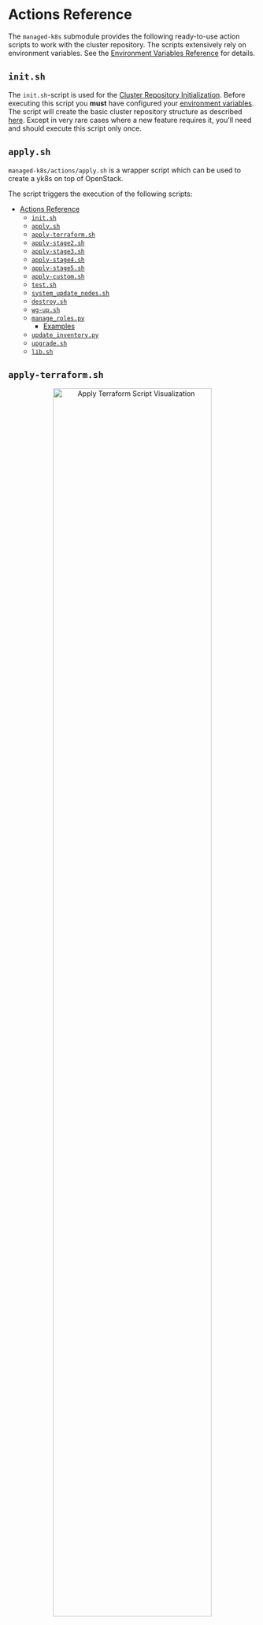# Actions Reference

The `managed-k8s` submodule provides the following ready-to-use action scripts to work with the
cluster repository.
The scripts extensively rely on environment variables.
See the [Environment Variables Reference](./../usage/environmental-variables.md) for details.

## `init.sh`

The `init.sh`-script is used for the [Cluster Repository Initialization](./../usage/initialization.md).
Before executing this script you **must** have configured your [environment variables](./../usage/environmental-variables.md).
The script will create the basic cluster repository structure as described [here](./../design/cluster-repository.md).
Except in very rare cases where a new feature requires it, you'll need and should execute this script only once.

## `apply.sh`

`managed-k8s/actions/apply.sh` is a wrapper script which can be used to create a yk8s on top of OpenStack.

The script triggers the execution of the following scripts:

- [Actions Reference](#actions-reference)
  - [`init.sh`](#initsh)
  - [`apply.sh`](#applysh)
  - [`apply-terraform.sh`](#apply-terraformsh)
  - [`apply-stage2.sh`](#apply-stage2sh)
  - [`apply-stage3.sh`](#apply-stage3sh)
  - [`apply-stage4.sh`](#apply-stage4sh)
  - [`apply-stage5.sh`](#apply-stage5sh)
  - [`apply-custom.sh`](#apply-customsh)
  - [`test.sh`](#testsh)
  - [`system_update_nodes.sh`](#system_update_nodessh)
  - [`destroy.sh`](#destroysh)
  - [`wg-up.sh`](#wg-upsh)
  - [`manage_roles.py`](#manage_rolespy)
    - [Examples](#examples)
  - [`update_inventory.py`](#update_inventorypy)
  - [`upgrade.sh`](#upgradesh)
  - [`lib.sh`](#libsh)

## `apply-terraform.sh`

<center>
  <img src="../img/apply-terraform.svg" alt="Apply Terraform Script Visualization" width="80%">
</center>

The `apply-terraform.sh`-script creates and updates the underlying cluster platform infrastructure
(sometimes also called harbour infrastructure layer) as defined by the [configuration](./../usage/cluster-configuration.md).
It also creates and updates the inventory files for ansible (`inventory/*/hosts`) and creates some variables in
the inventory (all created files have the `terraform_` prefix).

## `apply-stage2.sh`

<center>
  <img src="../img/apply-stage2.svg" alt="Apply Stage 2 Script Visualization" width="80%">
</center>

The `apply-stage2.sh`-script can be used to trigger the frontend preparation.
This script triggers an Ansible playbook which installs and prepares the frontend nodes,
including rolling out all users, setting up the basic infrastructure for C&H LBaaS and configuring wireguard.

## `apply-stage3.sh`

<center>
  <img src="../img/apply-stage3.svg" alt="Apply Stage 3 Script Visualization" width="80%">
</center>

This installs the Kubernetes worker and master nodes, including rolling out
all users, installing Kubernetes itself, deploying Rook, Prometheus etc.,
and configuring C&H LBaaS (also on the frontend nodes) if it is enabled.

## `apply-stage4.sh`

<center>
  <img src="../img/apply-stage4.svg" alt="Apply Stage 4 Script Visualization" width="80%">
</center>

> TODO: add details


## `apply-stage5.sh`

<center>
  <img src="../img/apply-stage5.svg" alt="Apply Stage 5 Script Visualization" width="80%">
</center>

> TODO: add details


## `apply-custom.sh`

<center>
  <img src="../img/apply-custom.svg" alt="Apply Custom Script Visualization" width="80%">
</center>

> TODO: add details


## `test.sh`

This runs the cluster test suite. It ensures basic functionality:

- Starting a pod & service
- Cinder volume block storage
- Rook ceph block storage (if enabled)
- Rook ceph shared filesystem storage (if enabled)
- C&H LBaaS (if enabled)
- Pod security policies (if enabled)
- Network policies (if enabled)
- Monitoring (if enabled)

## `system_update_nodes.sh`

This triggers system updates of the host nodes (harbour infrastructure layer).
That includes updates of the frontend nodes and as well as Kubernetes nodes.
As this may be a disruptive action, you have to explicitly allow system updates by setting [`MANAGED_K8S_RELEASE_THE_KRAKEN`](./../usage/environmental-variables.md#behavior-altering-variables).
Nodes will get updated one after another if they are already initialized.
Between the node updates, it is verified that the cluster is healthy.
These verification checks can be skipped by passing `-s`.

```console
# Trigger system updates of nodes
$ MANAGED_K8S_RELEASE_THE_KRAKEN=true bash managed-k8s/actions/system_update_nodes.sh [-s]
```

## `destroy.sh`

Destroy the entire cluster and all of its data.

This is, obviously, destructive. Don’t run light-heartedly.

## `wg-up.sh`

When the Wireguard tunnel needs to be up, it is automatically setup by all `apply-*.sh`-scripts.

Bring up the WireGuard VPN to the cluster.

It tries to be smart about not doing anything stupid and ensuring that you’re
really connected to the correct cluster.

## `manage_roles.py`

This Python script should be used to create new Ansible roles and update and extend the meta information of existing ones.
The script can create and update roles with a minimal skeleton and an extended one (`--full`).

For further information on Ansible meta information take a look [here](https://galaxy.ansible.com/docs/contributing/creating_role.html#role-metadata).

```
usage: manage_roles.py [-h] {init,update} ...

positional arguments:
  {init,update}  Desired action to perform
    init         Initialize the skeleton for a new ansible role
    update       Update the existing ansible role. This action only updates the meta/main.yaml of the existing ansible role. If you want to create missing skeleton directory structure use `--create-missing` argument.

optional arguments:
  -h, --help     show this help message and exit
```

## `manual-terraform.sh`

This is a thin wrapper around Terraform. The arguments are passed on
to Terraform, and the environment for it is set to use the same module
and state as when run from `apply-terraform.sh`.

This is useful for operational interventions, debugging and
development work (e.g. to inspect the state or to taint a resource in
order to have it rebuilt when running `apply.sh`).

Example usage:
```
$ ./managed-k8s/actions/manual-terraform.sh taint 'openstack_compute_instance_v2.master["managed-k8s-master-1"]'
```

### Examples

Creating a new role into the k8s-base directory:

```python
python3 managed-k8s/actions/manage_roles.py init "ROLE_NAME" --path managed-k8s/k8s-base/roles
```

Updating the authors for all KSL roles:

```python
python3 actions/manage_roles.py update '*' --path k8s-service-layer/roles --author "AUTHORS"
```

## `update_inventory.py`

<center>
  <img src="../img/update-inventory.svg" alt="Update Inventory Script Visualization" width="80%">
</center>

The inventory updater is triggered automatically in advance of each action script.
It cleans up the inventory and ensures the latest variable/value pairs from your configuration file are used.

## `upgrade.sh`

This script can be used to trigger a Kubernetes upgrade.
More details about that can be found [here](./upgrading-kubernetes.md).

## `lib.sh`

The `lib.sh` is included by other action scripts and defines commonly used variables and function definitions.
